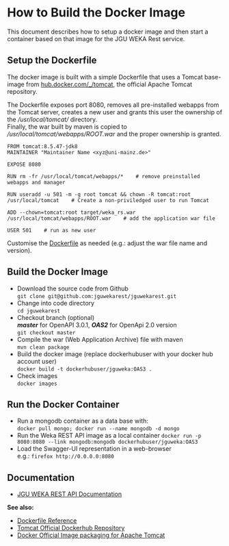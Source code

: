 # How to Build the Docker Image

This document describes how to setup a docker image and then start a container based on that image for the JGU WEKA Rest service.

## Setup the Dockerfile
The docker image is built with a simple Dockerfile that 
uses a Tomcat base-image from [hub.docker.com/_/tomcat](https://hub.docker.com/_/tomcat/), the official Apache Tomcat repository.

The Dockerfile exposes port 8080, removes all pre-installed webapps from the Tomcat server, creates a new user and grants this user the ownership of the */usr/local/tomcat/* directory.    
Finally, the war built by maven is copied to */usr/local/tomcat/webapps/ROOT.war* and the proper ownership is granted.    

    
```
FROM tomcat:8.5.47-jdk8
MAINTAINER "Maintainer Name <xyz@uni-mainz.de>"

EXPOSE 8080

RUN rm -fr /usr/local/tomcat/webapps/*    # remove preinstalled webapps and manager

RUN useradd -u 501 -m -g root tomcat && chown -R tomcat:root /usr/local/tomcat    # Create a non-priviledged user to run Tomcat

ADD --chown=tomcat:root target/weka_rs.war /usr/local/tomcat/webapps/ROOT.war    # add the application war file

USER 501    # run as new user
```
Customise the [Dockerfile](../Dockerfile) as needed (e.g.: adjust the war file name and version).  

## Build the Docker Image

* Download the source code from Github   
`git clone git@github.com:jguwekarest/jguwekarest.git`
* Change into code directory   
`cd jguwekarest`
* Checkout branch (optional)   
  ***master*** for OpenAPI 3.0.1, ***OAS2*** for OpenApi 2.0 version    
  `git checkout master`
* Compile the war (Web Application Archive) file with maven   
  `mvn clean package`
* Build the docker image (replace dockerhubuser with your docker hub account user)   
  `docker build -t dockerhubuser/jguweka:OAS3 .`
* Check images    
  `docker images`

## Run the Docker Container

* Run a mongodb container as a data base with:   
`docker pull mongo; docker run --name mongodb -d mongo`
* Run the Weka REST API image as a local container 
`docker run -p 8080:8080 --link mongodb:mongodb dockerhubuser/jguweka:OAS3`
* Load the Swagger-UI representation in a web-browser   
e.g.: `firefox http://0.0.0.0:8080`

## Documentation

* [JGU WEKA REST API Documentation](https://jguwekarest.github.io/jguwekarest/)

**See also:**

* [Dockerfile Reference](https://docs.docker.com/engine/reference/builder/)
* [Tomcat Official Dockerhub Repository](https://hub.docker.com/r/_/tomcat/)
* [Docker Official Image packaging for Apache Tomcat ](https://github.com/docker-library/tomcat/) 